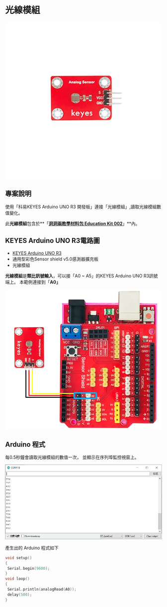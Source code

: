# 光線模組

![](<../../.gitbook/assets/0 (17) (1).png>)

## 專案說明

使用「科易KEYES Arduino UNO R3 開發板」連接「光線模組」,讀取光線模組數值變化。

此**光線模組**包含於**「**[洞洞兩教學材料包 Education Kit 002](https://www.robotkingdom.com.tw/product/rk-education-kit-002/)**」**內。

## KEYES Arduino UNO R3電路圖

* [KEYES Arduino UNO R3](https://www.robotkingdom.com.tw/product/keyes-uno-r3/)
* 通用型彩色Sensor shield v5.0感測器擴充板
* 光線模組

**光線模組**是**類比訊號輸入**，可以接「A0 \~ A5」的KEYES Arduino UNO R3訊號端上。 本範例連接到「**A0」**



![](<../../.gitbook/assets/1 (1) (2) (2).png>)

## Arduino 程式

每0.5秒鐘會讀取光線模組的數值一次， 並顯示在序列埠監控視窗上。

![](<../../.gitbook/assets/2 (2) (2) (2).png>)

產生出的 Arduino 程式如下

```c
void setup()
{
 Serial.begin(9600);
}
void loop()
{
 Serial.println(analogRead(A0));
 delay(500);
}
```

